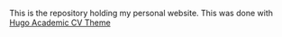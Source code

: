 This is the repository holding my personal website. This was done with [Hugo Academic CV Theme](https://github.com/HugoBlox/theme-academic-cv)

